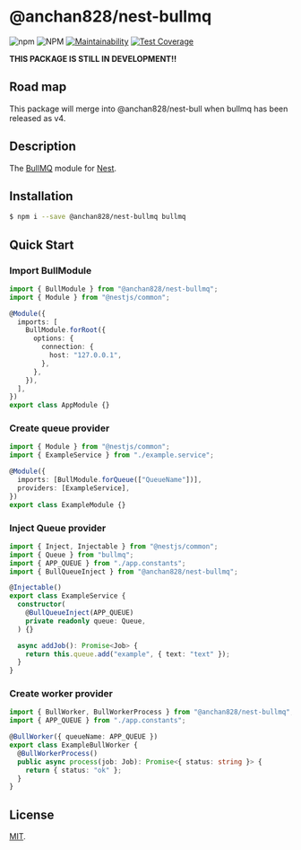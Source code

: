 # @anchan828/nest-bullmq

![npm](https://img.shields.io/npm/v/@anchan828/nest-bullmq.svg)
![NPM](https://img.shields.io/npm/l/@anchan828/nest-bullmq.svg)
[![Maintainability](https://api.codeclimate.com/v1/badges/dfb624755d14e1937a3b/maintainability)](https://codeclimate.com/github/anchan828/nest-bull/maintainability)
[![Test Coverage](https://api.codeclimate.com/v1/badges/dfb624755d14e1937a3b/test_coverage)](https://codeclimate.com/github/anchan828/nest-bull/test_coverage)

**THIS PACKAGE IS STILL IN DEVELOPMENT!!**

## Road map

This package will merge into @anchan828/nest-bull when bullmq has been released as v4.

## Description

The [BullMQ](https://github.com/taskforcesh/bullmq) module for [Nest](https://github.com/nestjs/nest).

## Installation

```bash
$ npm i --save @anchan828/nest-bullmq bullmq
```

## Quick Start

### Import BullModule

```ts
import { BullModule } from "@anchan828/nest-bullmq";
import { Module } from "@nestjs/common";

@Module({
  imports: [
    BullModule.forRoot({
      options: {
        connection: {
          host: "127.0.0.1",
        },
      },
    }),
  ],
})
export class AppModule {}
```

### Create queue provider

```ts
import { Module } from "@nestjs/common";
import { ExampleService } from "./example.service";

@Module({
  imports: [BullModule.forQueue(["QueueName"])],
  providers: [ExampleService],
})
export class ExampleModule {}
```

### Inject Queue provider

```ts
import { Inject, Injectable } from "@nestjs/common";
import { Queue } from "bullmq";
import { APP_QUEUE } from "./app.constants";
import { BullQueueInject } from "@anchan828/nest-bullmq";

@Injectable()
export class ExampleService {
  constructor(
    @BullQueueInject(APP_QUEUE)
    private readonly queue: Queue,
  ) {}

  async addJob(): Promise<Job> {
    return this.queue.add("example", { text: "text" });
  }
}
```

### Create worker provider

```ts
import { BullWorker, BullWorkerProcess } from "@anchan828/nest-bullmq";
import { APP_QUEUE } from "./app.constants";

@BullWorker({ queueName: APP_QUEUE })
export class ExampleBullWorker {
  @BullWorkerProcess()
  public async process(job: Job): Promise<{ status: string }> {
    return { status: "ok" };
  }
}
```

## License

[MIT](LICENSE).

